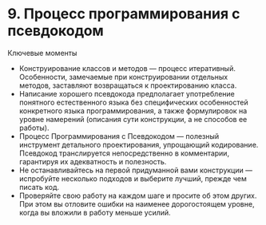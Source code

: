 

# 9. Процесс программирования с псевдокодом

Ключевые моменты

* Конструирование классов и методов — процесс итеративный. Особенности, замечаемые при конструировании отдельных
  методов, заставляют возвращаться к проектированию класса.
* Написание хорошего псевдокода предполагает употребление понятного естественного языка без специфических особенностей
  конкретного языка программирования, а также формулировок на уровне намерений (описания сути конструкции, а не способов
  ее работы).
* Процесс Программирования с Псевдокодом — полезный инструмент детального проектирования, упрощающий кодирование.
  Псевдокод транслируется непосредственно в комментарии, гарантируя их адекватность и полезность.
* Не останавливайтесь на первой придуманной вами конструкции — испробуйте несколько подходов и выберите лучший, прежде
  чем писать код.
* Проверяйте свою работу на каждом шаге и просите об этом других. При этом вы отловите ошибки на наименее дорогостоящем
  уровне, когда вы вложили в работу меньше усилий.
